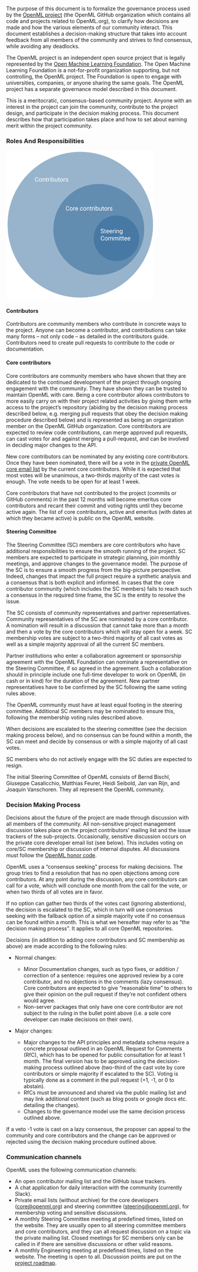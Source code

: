 The purpose of this document is to formalize the governance process used by the [OpenML project](https://github.com/openml) (the OpenML GitHub organization which contains all code and projects related to OpenML.org), to clarify how decisions are made and how the various elements of our community interact. This document establishes a decision-making structure that takes into account feedback from all members of the community and strives to find consensus, while avoiding any deadlocks.

The OpenML project is an independent open source project that is legally represented by the [Open Machine Learning Foundation](https://new.openml.org/about). The Open Machine Learning Foundation is a not-for-profit organization supporting, but not controlling, the OpenML project. The Foundation is open to engage with universities, companies, or anyone sharing the same goals. The OpenML project has a separate governance model described in this document.

This is a meritocratic, consensus-based community project. Anyone with an interest in the project can join the community, contribute to the project design, and participate in the decision making process. This document describes how that participation takes place and how to set about earning merit within the project community.


### Roles And Responsibilities

<img src="img/community/misc/OpenML-governance.png" alt="governance" width="400"/>

#### Contributors

Contributors are community members who contribute in concrete ways to the project. Anyone can become a contributor, and contributions can take many forms – not only code – as detailed in the contributors guide. Contributors need to create pull requests to contribute to the code or documentation.


#### Core contributors

Core contributors are community members who have shown that they are dedicated to the continued development of the project through ongoing engagement with the community. They have shown they can be trusted to maintain OpenML with care. Being a core contributor allows contributors to more easily carry on with their project related activities by giving them write access to the project’s repository (abiding by the decision making process described below, e.g. merging pull requests that obey the decision making procedure described below) and is represented as being an organization member on the OpenML GitHub organization. Core contributors are expected to review code contributions, can merge approved pull requests, can cast votes for and against merging a pull-request, and can be involved in deciding major changes to the API.

New core contributors can be nominated by any existing core contributors. Once they have been nominated, there will be a vote in the [private OpenML core email list](https://lists.lrz.de/mailman/listinfo/openml-core) by the current core contributors. While it is expected that most votes will be unanimous, a two-thirds majority of the cast votes is enough. The vote needs to be open for at least 1 week.

Core contributors that have not contributed to the project (commits or GitHub comments) in the past 12 months will become emeritus core contributors and recant their commit and voting rights until they become active again. The list of core contributors, active and emeritus (with dates at which they became active) is public on the OpenML website.


#### Steering Committee

The Steering Committee (SC) members are core contributors who have additional responsibilities to ensure the smooth running of the project. SC members are expected to participate in strategic planning, join monthly meetings, and approve changes to the governance model. The purpose of the SC is to ensure a smooth progress from the big-picture perspective. Indeed, changes that impact the full project require a synthetic analysis and a consensus that is both explicit and informed. In cases that the core contributor community (which includes the SC members) fails to reach such a consensus in the required time frame, the SC is the entity to resolve the issue. 

The SC consists of community representatives and partner representatives. Community representatives of the SC are nominated by a core contributor. A nomination will result in a discussion that cannot take more than a month and then a vote by the core contributors which will stay open for a week. SC membership votes are subject to a two-third majority of all cast votes as well as a simple majority approval of all the current SC members. 

Partner institutions who enter a collaboration agreement or sponsorship agreement with the OpenML Foundation can nominate a representative on the Steering Committee, if so agreed in the agreement. Such a collaboration should in principle include one full-time developer to work on OpenML (in cash or in kind) for the duration of the agreement. New partner representatives have to be confirmed by the SC following the same voting rules above.

The OpenML community must have at least equal footing in the steering committee. Additional SC members may be nominated to ensure this, following the membership voting rules described above.

When decisions are escalated to the steering committee (see the decision making process below), and no consensus can be found within a month, the SC can meet and decide by consensus or with a simple majority of all cast votes. 

SC members who do not actively engage with the SC duties are expected to resign.

The initial Steering Committee of OpenML consists of Bernd Bischl, Giuseppe Casalicchio, Matthias Feurer, Heidi Seibold, Jan van Rijn, and Joaquin Vanschoren. They all represent the OpenML community.


### Decision Making Process

Decisions about the future of the project are made through discussion with all members of the community. All non-sensitive project management discussion takes place on the project contributors’ mailing list and the issue trackers of the sub-projects. Occasionally, sensitive discussion occurs on the private core developer email list (see below). This includes voting on core/SC membership or discussion of internal disputes. All discussions must follow the [OpenML honor code](https://docs.openml.org/terms/).

OpenML uses a “consensus seeking” process for making decisions. The group tries to find a resolution that has no open objections among core contributors. At any point during the discussion, any core contributors can call for a vote, which will conclude one month from the call for the vote, or when two thirds of all votes are in favor.

If no option can gather two thirds of the votes cast (ignoring abstentions), the decision is escalated to the SC, which in turn will use consensus seeking with the fallback option of a simple majority vote if no consensus can be found within a month. This is what we hereafter may refer to as “the decision making process”. It applies to all core OpenML repositories.

Decisions (in addition to adding core contributors and SC membership as above) are made according to the following rules:

* Normal changes:  
  * Minor Documentation changes, such as typo fixes, or addition / correction of a sentence: requires one approved review by a core contributor, and no objections in the comments (lazy consensus). Core contributors are expected to give “reasonable time” to others to give their opinion on the pull request if they’re not confident others would agree.
  * Non-server packages that only have one core contributor are not subject to the ruling in the bullet point above (i.e. a sole core developer can make decisions on their own).

* Major changes:  
  * Major changes to the API principles and metadata schema require a concrete proposal outlined in an OpenML Request for Comments (RfC), which has to be opened for public consultation for at least 1 month. The final version has to be approved using the decision-making process outlined above (two-third of the cast vote by core contributors or simple majority if escalated to the SC). Voting is typically done as a comment in the pull request (+1, -1, or 0 to abstain).
  * RfCs must be announced and shared via the public mailing list and may link additional content (such as blog posts or google docs etc. detailing the changes).
  * Changes to the governance model use the same decision process outlined above.

If a veto -1 vote is cast on a lazy consensus, the proposer can appeal to the community and core contributors and the change can be approved or rejected using the decision making procedure outlined above.


### Communication channels

OpenML uses the following communication channels:  

* An open contributor mailing list and the GitHub issue trackers.
* A chat application for daily interaction with the community (currently Slack).
* Private email lists (without archive) for the core developers (core@openml.org) and steering committee (steering@openml.org), for membership voting and sensitive discussions.
* A monthly Steering Committee meeting at predefined times, listed on the website. They are usually open to all steering committee members and core contributors, and they can all request discussion on a topic via the private mailing list. Closed meetings for SC members only can be called in if there are sensitive discussions or other valid reasons.
* A monthly Engineering meeting at predefined times, listed on the website. The meeting is open to all. Discussion points are put on the [project roadmap](https://github.com/orgs/openml/projects/2).
